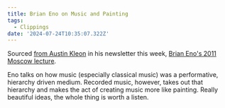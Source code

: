 ```yaml
---
title: Brian Eno on Music and Painting
tags:
  - Clippings
date: '2024-07-24T10:35:07.322Z'
---
```


Sourced [from Austin Kleon](https://tumblr.austinkleon.com/post/29280342143) in his newsletter this week, [Brian Eno's 2011 Moscow lecture](https://vimeo.com/25170443).

Eno talks on how music (especially classical music) was a performative, hierarchy driven medium. Recorded music, however, takes out that hierarchy and makes the act of creating music more like painting. Really beautiful ideas, the whole thing is worth a listen.
